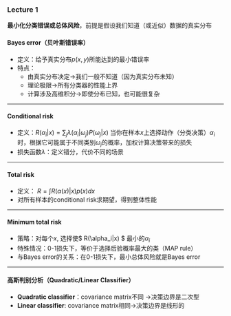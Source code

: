 ### Lecture 1
**最小化分类错误或总体风险**，前提是假设我们知道（或近似）数据的真实分布
#### Bayes error（贝叶斯错误率）
* 定义：给予真实分布$p(x,y)$所能达到的最小错误率
* 特点：
  * 由真实分布决定$\rightarrow$我们一般不知道（因为真实分布未知）
  * 理论极限$\rightarrow$所有分类器的性能上界
  * 计算涉及高维积分$\rightarrow$即使分布已知，也可能很复杂
---
#### Conditional risk
* 定义：$R(\alpha_i|x)=\sum_j \lambda(\alpha_i|\omega_j)P(\omega_j|x)$
    当你在样本$x$上选择动作（分类决策）$\alpha_i$ 时，根据它可能属于不同类别$\omega_j$的概率，加权计算决策带来的损失
* 损失函数$\lambda$：定义错分，代价不同的场景
---
#### Total risk
* 定义： $R=\int R(\alpha(x)|x)p(x)dx$
* 对所有样本的conditional risk求期望，得到整体性能
---
#### Minimum total risk
* 策略：对每个$x$, 选择使$ R(\alpha_i|x) $ 最小的$\alpha_i$
* 特殊情况：0-1损失下，等价于选择后验概率最大的类（MAP rule）
* 与Bayes error的关系：在0-1损失下，最小总体风险就是Bayes error
---
#### 高斯判别分析（Quadratic/Linear Classifier）
* **Quadratic classifier**：covariance matrix不同    $\rightarrow$决策边界是二次型
* **Linear classifier**: covariance matrix相同$\rightarrow$决策边界是线形的